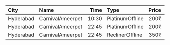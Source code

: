 | City      | Name             |  Time | Type            | Price | Capacity | Booked |
| :-------- | :--------------- | ----: | :-------------- | ----: | -------: | -----: |
| Hyderabad | CarnivalAmeerpet | 10:30 | PlatinumOffline |  200₹ |      316 |     26 |
| Hyderabad | CarnivalAmeerpet | 22:45 | PlatinumOffline |  200₹ |      240 |     34 |
| Hyderabad | CarnivalAmeerpet | 22:45 | ReclinerOffline |  350₹ |       30 |      0 |